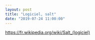 ```yaml
---
layout: post
title: "Logiciel, salt"
date: "2019-07-24 11:00:00"
---
```

https://fr.wikipedia.org/wiki/Salt_(logiciel)
